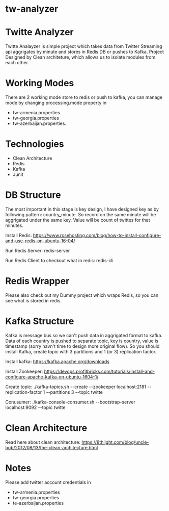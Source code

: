 # tw-analyzer
# Twitte Analyzer

Twitte Analayzer is simple project which takes data from Twitter Streaming api aggrigates by minute and stores in Redis DB or pushes to Kafka.
Project Designed by Clean architeture, which allows us to isolate modules from each other.

# Working Modes

There are 2 working mode store to redis or push to kafka, you can manage mode  by changing processing.mode property in 
* tw-armenia.properties 
* tw-georgia.properties 
* tw-azerbaijan.properties.


# Technologies
* Clean Architecture
* Redis
* Kafka
* Junit

# DB Structure

The most important in this stage is key design, I have designed key as by following pattern: country_minute.
So record on the same minute will be aggrigated under  the same key. Value will be count of twittes for that minutes.

Install Redis: https://www.rosehosting.com/blog/how-to-install-configure-and-use-redis-on-ubuntu-16-04/

Run Redis Server:
redis-server

Run Redis Client to checkout what in redis:
redis-cli

# Redis Wrapper
Please also check out my Dummy  project which wraps Redis, so you can see what is stored in redis.


# Kafka Structure
Kafka is message bus so we can't push data in aggrigated format to kafka. Data of each country is pushed to separate topic, key is country, value is timestamp (sorry havn't time to design more original flow).
So you should install Kafka, create topic with 3 partitions and 1 (or 3) replication factor. 


 Install kafka: https://kafka.apache.org/downloads
 
 Install Zookeeper: https://devops.profitbricks.com/tutorials/install-and-configure-apache-kafka-on-ubuntu-1604-1/
 
 Create topic: 
./kafka-topics.sh --create --zookeeper localhost:2181 --replication-factor 1 --partitions 3 --topic twitte

Conusumer:
./kafka-console-consumer.sh --bootstrap-server localhost:9092 --topic twitte


# Clean  Architecture
Read here about clean architecture:
https://8thlight.com/blog/uncle-bob/2012/08/13/the-clean-architecture.html


# Notes
Please add twitter account credentials in 
* tw-armenia.properties
* tw-georgia.properties
* te-azerbaijan.properties
